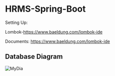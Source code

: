 # HRMS-Spring-Boot

Setting Up: 

Lombok-https://www.baeldung.com/lombok-ide

Documents:
https://www.baeldung.com/lombok-ide

## Database Diagram 
![MyDia](https://user-images.githubusercontent.com/50531805/117657801-acfcd080-b1a2-11eb-9e94-55463fc8db86.png)


